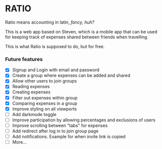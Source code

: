 # RATIO

Ratio means accounting in latin, *fancy, huh?*

This is a web app based on Steven, which is a mobile app that can be used for keeping track of expenses shared between friends when travelling. 

This is what Ratio is supposed to do, but for free.

### Future features
- [x] Signup and Login with email and password
- [x] Create a group where expenses can be added and shared
- [x] Allow other users to join groups
- [x] Reading expenses
- [x] Creating expenses
- [x] Filter out expenses within group
- [x] Comparing expenses in a group
- [x] Improve styling on all viewports
- [ ] Add darkmode toggle
- [ ] Improve participation by allowing percentages and exclusions of users
- [ ] Improve scrolling between "tabs" for expenses
- [ ] Add redirect after log in to join group page
- [ ] Add notifications. Example for when invite link is copied
- [ ] More... 
